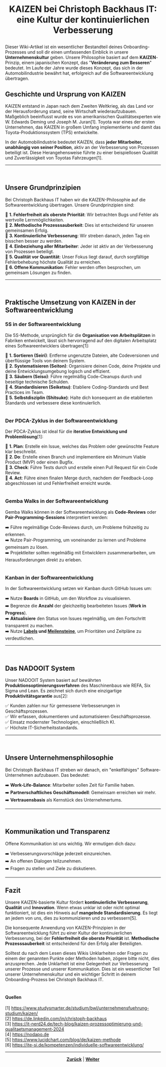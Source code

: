 # <p align="center">KAIZEN bei Christoph Backhaus IT: eine Kultur der kontinuierlichen Verbesserung</p>

Dieser Wiki-Artikel ist ein wesentlicher Bestandteil deines Onboarding-Prozesses und soll dir einen umfassenden Einblick in unsere **Unternehmenskultur** geben. Unsere Philosophie basiert auf dem **KAIZEN**-Prinzip, einem japanischen Konzept, das "**Veränderung zum Besseren**" bedeutet. Im Laufe der Jahre wurde dieses Konzept, das sich in der Automobilindustrie bewährt hat, erfolgreich auf die Softwareentwicklung übertragen.
<br>

## Geschichte und Ursprung von KAIZEN

KAIZEN entstand in Japan nach dem Zweiten Weltkrieg, als das Land vor der Herausforderung stand, seine Wirtschaft wiederaufzubauen. Maßgeblich beeinflusst wurde es von amerikanischen Qualitätsexperten wie W. Edwards Deming und Joseph M. Juran[1]. Toyota war eines der ersten Unternehmen, das KAIZEN in großem Umfang implementierte und damit das Toyota-Produktionssystem (TPS) entwickelte.

In der Automobilindustrie bedeutet KAIZEN, dass **jeder Mitarbeiter, unabhängig von seiner Position**, aktiv an der Verbesserung von Prozessen beteiligt ist. Diese Herangehensweise führte zu einer beispiellosen Qualität und Zuverlässigkeit von Toyotas Fahrzeugen[1].

---
<br>

## Unsere Grundprinzipien

Bei Christoph Backhaus IT haben wir die KAIZEN-Philosophie auf die Softwareentwicklung übertragen. Unsere Grundprinzipien sind:

🧱 **1. Fehlerfreiheit als oberste Priorität**: Wir betrachten Bugs und Fehler als wertvolle Lernmöglichkeiten. <br>
🧱 **2. Methodische Prozesssauberkeit**: Dies ist entscheidend für unseren gemeinsamen Erfolg. <br>
🧱 **3. Kontinuierliche Verbesserung**: Wir streben danach, jeden Tag ein bisschen besser zu werden. <br>
🧱 **4. Einbeziehung aller Mitarbeiter**: Jeder ist aktiv an der Verbesserung von Prozessen beteiligt. <br>
🧱 **5. Qualität vor Quantität**: Unser Fokus liegt darauf, durch sorgfältige Fehlerbehebung höchste Qualität zu erreichen. <br>
🧱 **6. Offene Kommunikation**: Fehler werden offen besprochen, um gemeinsam Lösungen zu finden. <br>

---
<br>

## Praktische Umsetzung von KAIZEN in der Softwareentwicklung

### 5S in der Softwareentwicklung

Die 5S-Methode, ursprünglich für die **Organisation von Arbeitsplätzen** in Fabriken entwickelt, lässt sich hervorragend auf den digitalen Arbeitsplatz eines Softwareentwicklers übertragen[1]:

🎯 **1. Sortieren (Seiri)**: Entferne ungenutzte Dateien, alte Codeversionen und überflüssige Tools von deinem System. <br>
🎯 **2. Systematisieren (Seiton)**: Organisiere deinen Code, deine Projekte und deine Entwicklungsumgebung logisch und effizient. <br>
🎯 **3. Säubern (Seiso)**: Führe regelmäßig Code-Cleanups durch und beseitige technische Schulden. <br>
🎯 **4. Standardisieren (Seiketsu)**: Etabliere Coding-Standards und Best Practices im Team. <br>
🎯 **5. Selbstdisziplin (Shitsuke)**: Halte dich konsequent an die etablierten Standards und verbessere diese kontinuierlich. <br>

#

### Der PDCA-Zyklus in der Softwareentwicklung

Der PDCA-Zyklus ist ideal für die **iterative Entwicklung und Problemlösung**[1]:

🎯 **1. Plan**: Erstelle ein Issue, welches das Problem oder gewünschte Feature klar beschreibt. <br>
🎯 **2. Do**: Erstelle einen Branch und implementiere ein Minimum Viable Product (MVP) oder einen Bugfix. <br>
🎯 **3. Check**: Führe Tests durch und erstelle einen Pull Request für ein Code Review. <br>
🎯 **4. Act**: Führe einen finalen Merge durch, nachdem der Feedback-Loop abgeschlossen ist und Fehlerfreiheit erreicht wurde. <br>

#

### Gemba Walks in der Softwareentwicklung

Gemba Walks können in der Softwareentwicklung als **Code-Reviews** oder **Pair-Programming-Sessions** interpretiert werden:

➡️ Führe regelmäßige Code-Reviews durch, um Probleme frühzeitig zu erkennen. <br>
➡️ Nutze Pair-Programming, um voneinander zu lernen und Probleme gemeinsam zu lösen. <br>
➡️ Projektleiter sollten regelmäßig mit Entwicklern zusammenarbeiten, um Herausforderungen direkt zu erleben. <br>

#

### Kanban in der Softwareentwicklung

In der Softwareentwicklung setzen wir Kanban durch GitHub Issues um:

➡️ Nutze **Boards** in GitHub, um den Workflow zu visualisieren. <br>
➡️ Begrenze die **Anzahl** der gleichzeitig bearbeiteten Issues (**Work in Progress**). <br>
➡️ **Aktualisiere** den Status von Issues regelmäßig, um den Fortschritt transparent zu machen. <br>
➡️ Nutze **[Labels](/docs/04-tools/01-github/04-issues/02-labels/README.md) und [Meilensteine](/docs/04-tools/01-github/04-issues/05-milestones/README.md)**, um Prioritäten und Zeitpläne zu verdeutlichen. <br>

---
<br>

## Das NADOOIT System

Unser NADOOIT System basiert auf bewährten **Produktionsoptimierungsverfahren** des Maschinenbaus wie REFA, Six Sigma und Lean. Es zeichnet sich durch eine einzigartige **Produktivitätsgarantie** aus[2]:

✅ Kunden zahlen nur für gemessene Verbesserungen in Geschäftsprozessen. <br>
✅ Wir erfassen, dokumentieren und automatisieren Geschäftsprozesse. <br>
✅ Einsatz modernster Technologien, einschließlich KI. <br>
✅ Höchste IT-Sicherheitsstandards. <br>

---
<br>

## Unsere Unternehmensphilosophie

Bei Christoph Backhaus IT streben wir danach, ein "enkelfähiges" Software-Unternehmen aufzubauen. Das bedeutet:

➡️ **Work-Life-Balance**: Mitarbeiter sollen Zeit für Familie haben. <br>
➡️ **Partnerschaftliches Geschäftsmodell**: Gemeinsam erreichen wir mehr. <br>
➡️ **Vertrauensbasis** als Kernstück des Unternehmertums. <br>

---
<br>

## Kommunikation und Transparenz

Offene Kommunikation ist uns wichtig. Wir ermutigen dich dazu:

➡️ Verbesserungsvorschläge jederzeit einzureichen. <br>
➡️ An offenen Dialogen teilzunehmen. <br>
➡️ Fragen zu stellen und Ziele zu diskutieren. <br>

---

## Fazit

Unsere KAIZEN-basierte Kultur fördert **kontinuierliche Verbesserung**, **Qualität** und **Innovation**. Wenn etwas unklar ist oder nicht optimal funktioniert, ist dies ein Hinweis auf **mangelnde Standardisierung**. Es liegt an jedem von uns, dies zu kommunizieren und zu verbessern[5].

Die konsequente Anwendung von KAIZEN-Prinzipien in der Softwareentwicklung führt zu einer Kultur der kontinuierlichen Verbesserung, bei der **Fehlerfreiheit die oberste Priorität** ist. **Methodische Prozesssauberkeit** ist entscheidend für den Erfolg aller Beteiligten.

Solltest du nach dem Lesen dieses Wikis Unklarheiten oder Fragen zu einem der genannten Punkte oder Methoden haben, zögere bitte nicht, dies anzusprechen. Jede Unklarheit ist eine Gelegenheit zur Verbesserung unserer Prozesse und unserer Kommunikation. Dies ist ein wesentlicher Teil unserer Unternehmenskultur und ein wichtiger Schritt in deinem Onboarding-Prozess bei Christoph Backhaus IT.

#

#### Quellen

[1] https://www.studysmarter.de/studium/bwl/unternehmensfuehrung-studium/kaizen/ <br>
[2] https://de.linkedin.com/in/christoph-backhaus <br>
[3] https://it-nerd24.de/tech-blog/kaizen-prozessoptimierung-und-qualitaetsmanagement-2024 <br>
[4] https://nodapo.de <br>
[5] https://www.lucidchart.com/blog/de/kaizen-methode <br>
[6] https://ite-si.de/kompetenzen/individuelle-softwareentwicklung/ <br>

---

<p align="center">
<a href="/docs/01-organisation/08-firmenphilosophie/02-feedback-kultur/README.md"><strong>Zurück</strong></a> | <a href="/docs/02-arbeiten_bei_nadoo/README.md"><strong>Weiter</strong></a>
</p>
